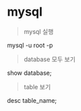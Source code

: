 # mysql

> mysql 실행

mysql -u root -p

> database 모두 보기

show database;

> table 보기

desc table_name;  
